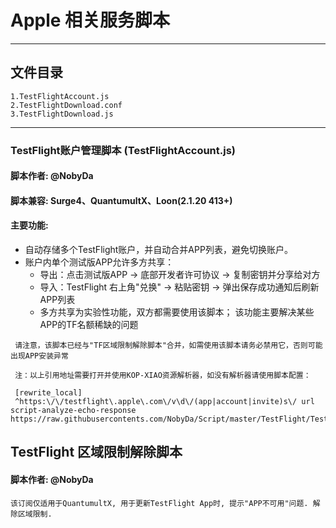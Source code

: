 # Apple 相关服务脚本

---
## 文件目录
```
1.TestFlightAccount.js
2.TestFlightDownload.conf
3.TestFlightDownload.js
```
---
###  TestFlight账户管理脚本 (TestFlightAccount.js) 
####  脚本作者: @NobyDa
#### 脚本兼容: Surge4、QuantumultX、Loon(2.1.20 413+)
#### 主要功能: 
 - 自动存储多个TestFlight账户，并自动合并APP列表，避免切换账户。
 - 账户内单个测试版APP允许多方共享：
     - 导出：点击测试版APP -> 底部开发者许可协议 -> 复制密钥并分享给对方
     - 导入：TestFlight 右上角"兑换" -> 粘贴密钥 -> 弹出保存成功通知后刷新APP列表
     - 多方共享为实验性功能，双方都需要使用该脚本； 该功能主要解决某些APP的TF名额稀缺的问题

```
 请注意，该脚本已经与"TF区域限制解除脚本"合并，如需使用该脚本请务必禁用它，否则可能出现APP安装异常

 注：以上引用地址需要打开并使用KOP-XIAO资源解析器，如没有解析器请使用脚本配置：

 [rewrite_local]
 ^https:\/\/testflight\.apple\.com\/v\d\/(app|account|invite)s\/ url script-analyze-echo-response https://raw.githubusercontents.com/NobyDa/Script/master/TestFlight/TestFlightAccount.js
```
## TestFlight 区域限制解除脚本
####  脚本作者: @NobyDa
```
该订阅仅适用于QuantumultX, 用于更新TestFlight App时, 提示"APP不可用"问题. 解除区域限制.
```
